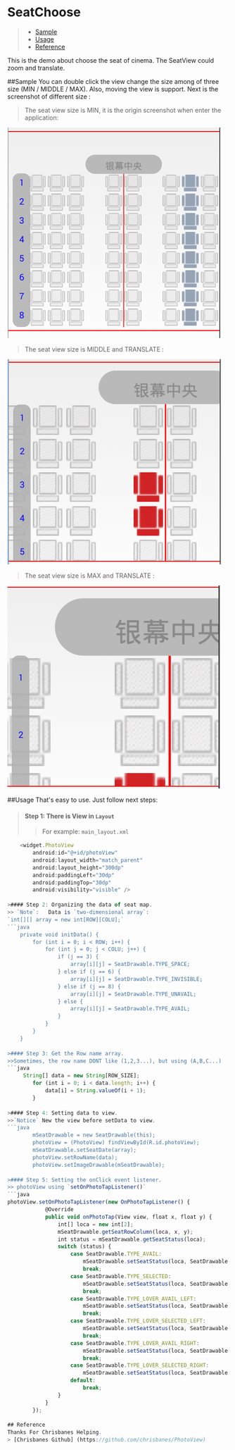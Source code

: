 # SeatChoose
>- [Sample](#sample)
>- [Usage](#usage)
>- [Reference](#reference)

This is the demo about choose the seat of cinema. The SeatView could zoom and translate.

##Sample
You can double click the view change the size among of three size (MIN / MIDDLE / MAX).
Also, moving the view is support. Next is the screenshot of different size :

>The seat view size is MIN, it is the origin screenshot when enter the application:

![](https://github.com/Yangmxi/SeatChoose/raw/master/ImageCache/seatMin.png) 

>The seat view size is MIDDLE and TRANSLATE :

![](https://github.com/Yangmxi/SeatChoose/raw/master/ImageCache/seatMidTrans.png) 

>The seat view size is MAX and TRANSLATE :

![](https://github.com/Yangmxi/SeatChoose/raw/master/ImageCache/seatMaxTrans.png) 

##Usage
That's easy to use. Just follow next steps:

>#### Step 1: There is View in `Layout` 
>> For example: `main_layout.xml`
```javascript
    <widget.PhotoView
        android:id="@+id/photoView"
        android:layout_width="match_parent"
        android:layout_height="300dp"
        android:paddingLeft="30dp"
        android:paddingTop="30dp"
        android:visibility="visible" />

>#### Step 2: Organizing the data of seat map. 
>> `Note`:   Data is `two-dimensional array`:
`int[][] array = new int[ROW][COLU];`
```java
    private void initData() {
        for (int i = 0; i < ROW; i++) {
            for (int j = 0; j < COLU; j++) {
                if (j == 3) {
                    array[i][j] = SeatDrawable.TYPE_SPACE;
                } else if (j == 6) {
                    array[i][j] = SeatDrawable.TYPE_INVISIBLE;
                } else if (j == 8) {
                    array[i][j] = SeatDrawable.TYPE_UNAVAIL;
                } else {
                    array[i][j] = SeatDrawable.TYPE_AVAIL;
                }
            }
        }
    }

>#### Step 3: Get the Row name array. 
>>Sometimes, the row name DONT like (1,2,3...), but using (A,B,C...) 
```java
     String[] data = new String[ROW_SIZE];
        for (int i = 0; i < data.length; i++) {
            data[i] = String.valueOf(i + 1);
        }

>#### Step 4: Setting data to view.
>>`Notice` New the view before setData to view.
```java
        mSeatDrawable = new SeatDrawable(this);
        photoView = (PhotoView) findViewById(R.id.photoView);
        mSeatDrawable.setSeatDate(array);
        photoView.setRowName(data);
        photoView.setImageDrawable(mSeatDrawable);

>#### Step 5: Setting the onClick event listener.
>> photoView using `setOnPhotoTapListener()`
```java
photoView.setOnPhotoTapListener(new OnPhotoTapListener() {
            @Override
            public void onPhotoTap(View view, float x, float y) {
                int[] loca = new int[2];
                mSeatDrawable.getSeatRowColumn(loca, x, y);
                int status = mSeatDrawable.getSeatStatus(loca);
                switch (status) {
                    case SeatDrawable.TYPE_AVAIL:
                        mSeatDrawable.setSeatStatus(loca, SeatDrawable.TYPE_SELECTED, false);
                        break;
                    case SeatDrawable.TYPE_SELECTED:
                        mSeatDrawable.setSeatStatus(loca, SeatDrawable.TYPE_AVAIL, false);
                        break;
                    case SeatDrawable.TYPE_LOVER_AVAIL_LEFT:
                        mSeatDrawable.setSeatStatus(loca, SeatDrawable.TYPE_LOVER_SELECTED_LEFT, true);
                        break;
                    case SeatDrawable.TYPE_LOVER_SELECTED_LEFT:
                        mSeatDrawable.setSeatStatus(loca, SeatDrawable.TYPE_LOVER_AVAIL_LEFT, true);
                        break;
                    case SeatDrawable.TYPE_LOVER_AVAIL_RIGHT:
                        mSeatDrawable.setSeatStatus(loca, SeatDrawable.TYPE_LOVER_SELECTED_RIGHT, true);
                        break;
                    case SeatDrawable.TYPE_LOVER_SELECTED_RIGHT:
                        mSeatDrawable.setSeatStatus(loca, SeatDrawable.TYPE_LOVER_AVAIL_RIGHT, true);
                    default:
                        break;
                }
            }
        });

## Reference
Thanks For Chrisbanes Helping.
> [Chrisbanes Github] (https://github.com/chrisbanes/PhotoView)
